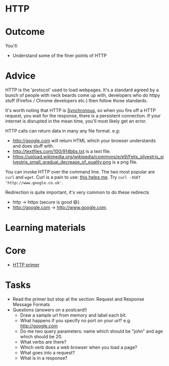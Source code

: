 # HTTP
# Outcome

You'll:

* Understand some of the finer points of HTTP

# Advice

HTTP is the 'protocol' used to load webpages. It's a standard agreed by a bunch of people with neck beards come up with, developers who do httpy stuff (Firefox / Chrome developers etc.) then follow those standards.

It's worth noting that HTTP is [Synchronous](http://stackoverflow.com/questions/748175/asynchronous-vs-synchronous-execution-what-does-it-really-mean), so when you fire off a HTTP request, you wait for the response, there is a persistent connection. If your internet is disrupted in the mean time, you'll most likely get an error.

HTTP calls can return data in many any file format.
e.g:

* http://google.com will return HTML which your browser understands and does stuff with.
* http://textfiles.com/100/914bbs.txt is a text file.
* https://upload.wikimedia.org/wikipedia/commons/e/e9/Felis_silvestris_silvestris_small_gradual_decrease_of_quality.png is a png file.

You can invoke HTTP over the command line. The two most popular are `curl` and `wget`. Curl is a pain to use: [this helps me](https://curlbuilder.com/). Try `curl -XGET 'http://www.google.co.uk'`.

Redirection is quite important, it's very common to do these redirects
* http -> https (secure is good :smile:).
* http://google.com -> http://www.google.com.

# Learning materials

# Core

* [HTTP primer](http://code.tutsplus.com/tutorials/http-the-protocol-every-web-developer-must-know-part-1--net-31177)


# Tasks

* Read the primer but stop at the section: Request and Response Message Formats
* Questions (answers on a postcard!)
  * Draw a sample url from memory and label each bit.
  * What happens if you specify no port on your url? e.g. http://google.com
  * Do me two query parameters: name which should be "john" and age which should be 20.
  * What verbs are there?
  * Which verb does a web browser when you load a page?
  * What goes into a request?
  * What is in a response?


